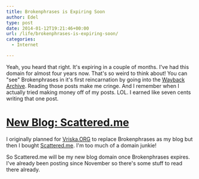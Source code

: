 ```yaml
---
title: Brokenphrases is Expiring Soon
author: Edel
type: post
date: 2014-01-12T19:21:46+00:00
url: /life/brokenphrases-is-expiring-soon/
categories:
  - Internet

---
```

Yeah, you heard that right. It's expiring in a couple of months. I've had this domain for almost four years now. That's so weird to think about! You can "see" Brokenphrases in it's first reincarnation by going into the [Wayback Archive][1]. Reading those posts make me cringe. And I remember when I actually tried making money off of my posts. LOL. I earned like seven cents writing that one post.

# [New Blog: Scattered.me][2]

I originally planned for [Vriska.ORG][3] to replace Brokenphrases as my blog but then I bought [Scattered.me][2]. I'm too much of a domain junkie!

So Scattered.me will be my new blog domain once Brokenphrases expires. I've already been posting since November so there's some stuff to read there already.




 [1]: http://web.archive.org/web/20100610223126/http://brokenphrases.info/
 [2]: http://scattered.me
 [3]: http://vriska.org